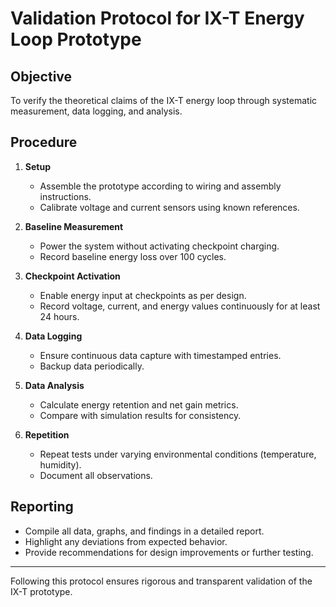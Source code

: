 # Validation Protocol for IX-T Energy Loop Prototype

## Objective
To verify the theoretical claims of the IX-T energy loop through systematic measurement, data logging, and analysis.

## Procedure

1. **Setup**
   - Assemble the prototype according to wiring and assembly instructions.
   - Calibrate voltage and current sensors using known references.

2. **Baseline Measurement**
   - Power the system without activating checkpoint charging.
   - Record baseline energy loss over 100 cycles.

3. **Checkpoint Activation**
   - Enable energy input at checkpoints as per design.
   - Record voltage, current, and energy values continuously for at least 24 hours.

4. **Data Logging**
   - Ensure continuous data capture with timestamped entries.
   - Backup data periodically.

5. **Data Analysis**
   - Calculate energy retention and net gain metrics.
   - Compare with simulation results for consistency.

6. **Repetition**
   - Repeat tests under varying environmental conditions (temperature, humidity).
   - Document all observations.

## Reporting

- Compile all data, graphs, and findings in a detailed report.
- Highlight any deviations from expected behavior.
- Provide recommendations for design improvements or further testing.

---

Following this protocol ensures rigorous and transparent validation of the IX-T prototype.
